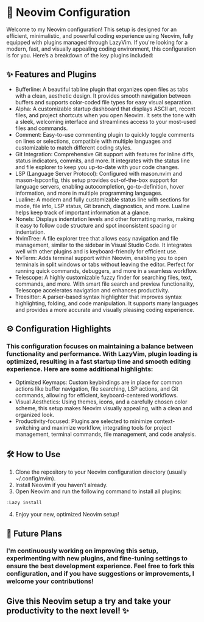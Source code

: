 # 🌌 Neovim Configuration
Welcome to my Neovim configuration! This setup is designed for an efficient, minimalistic, 
and powerful coding experience using Neovim, fully equipped with plugins managed through LazyVim. 
If you're looking for a modern, fast, and visually appealing coding environment, this configuration is for you. 
Here’s a breakdown of the key plugins included:

## ✨ Features and Plugins
- Bufferline: A beautiful tabline plugin that organizes open files as tabs with a clean, aesthetic design. 
  It provides smooth navigation between buffers and supports color-coded file types for easy visual separation.
- Alpha: A customizable startup dashboard that displays ASCII art, recent files, and project shortcuts when you open Neovim.
  It sets the tone with a sleek, welcoming interface and streamlines access to your most-used files and commands.
- Comment: Easy-to-use commenting plugin to quickly toggle comments on lines or selections, compatible with multiple languages and customizable to match different coding styles.
- Git Integration: Comprehensive Git support with features for inline diffs, status indicators, commits, and more. It integrates with the status line and file explorer to keep you up-to-date with your code changes.
- LSP (Language Server Protocol): Configured with mason.nvim and mason-lspconfig, this setup provides out-of-the-box support for language servers, enabling autocompletion, go-to-definition, hover information, and more in multiple programming languages.
- Lualine: A modern and fully customizable status line with sections for mode, file info, LSP status, Git branch, diagnostics, and more. Lualine helps keep track of important information at a glance.
- Nonels: Displays indentation levels and other formatting marks, making it easy to follow code structure and spot inconsistent spacing or indentation.
- NvimTree: A file explorer tree that allows easy navigation and file management, similar to the sidebar in Visual Studio Code. It integrates well with other plugins and is keyboard-friendly for efficient use.
- NvTerm: Adds terminal support within Neovim, enabling you to open terminals in split windows or tabs without leaving the editor. Perfect for running quick commands, debuggers, and more in a seamless workflow.
- Telescope: A highly customizable fuzzy finder for searching files, text, commands, and more. With smart file search and preview functionality, Telescope accelerates navigation and enhances productivity.
- Treesitter: A parser-based syntax highlighter that improves syntax highlighting, folding, and code manipulation. It supports many languages and provides a more accurate and visually pleasing coding experience.

## ⚙️ Configuration Highlights
### This configuration focuses on maintaining a balance between functionality and performance. With LazyVim, plugin loading is optimized, resulting in a fast startup time and smooth editing experience. Here are some additional highlights:
- Optimized Keymaps: Custom keybindings are in place for common actions like buffer navigation, file searching, LSP actions, and Git commands, allowing for efficient, keyboard-centered workflows.
- Visual Aesthetics: Using themes, icons, and a carefully chosen color scheme, this setup makes Neovim visually appealing, with a clean and organized look.
- Productivity-focused: Plugins are selected to minimize context-switching and maximize workflow, integrating tools for project management, terminal commands, file management, and code analysis.

## 🛠️ How to Use
  1. Clone the repository to your Neovim configuration directory (usually ~/.config/nvim).
  2. Install Neovim if you haven’t already.
  3. Open Neovim and run the following command to install all plugins:
```ts
:Lazy install
```
  4. Enjoy your new, optimized Neovim setup!

## 🌠 Future Plans
### I'm continuously working on improving this setup, experimenting with new plugins, and fine-tuning settings to ensure the best development experience. Feel free to fork this configuration, and if you have suggestions or improvements, I welcome your contributions!

## Give this Neovim setup a try and take your productivity to the next level! ✨
